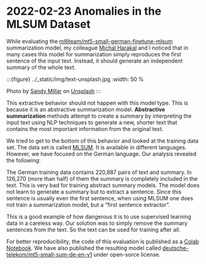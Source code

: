 # 2022-02-23 Anomalies in the MLSUM Dataset

While evaluating the [ml6team/mt5-small-german-finetune-mlsum](https://huggingface.co/ml6team/mt5-small-german-finetune-mlsum) summarization model,
my colleague [Michal Harakal](https://www.harakal.de/) and I noticed that in many cases this model for summarization simply reproduces the first
sentence of the input text.
Instead, it should generate an independent summary of the whole text.

:::{figure} ../_static/img/text-unsplash.jpg
:width: 50 %

Photo by [Sandy Millar](https://unsplash.com/@sandym10?utm_content=creditCopyText&utm_medium=referral&utm_source=unsplash) on [Unsplash](https://unsplash.com/photos/a-close-up-of-a-book-with-some-type-of-text-Kl4LNdg6on4?utm_content=creditCopyText&utm_medium=referral&utm_source=unsplash)
:::

This extractive behavior should not happen with this model type. This is because it is an abstractive summarization model.
**Abstractive summarization** methods attempt to create a summary by interpreting the input text using NLP techniques to generate a new,
shorter text that contains the most important information from the original text.

We tried to get to the bottom of this behavior and looked at the training data set.
The data set is called [MLSUM](https://arxiv.org/abs/2004.14900).
It is available in different languages. However, we have focused on the German language.
Our analysis revealed the following:

The German training data contains 220,887 pairs of text and summary.
In 126,270 (more than half) of them the summary is completely included in the text.
This is very bad for training abstract summary models.
The model does not learn to generate a summary but to extract a sentence.
Since this sentence is usually even the first sentence, when using MLSUM one does not train a summarization model,
but a “first sentence extractor”.

This is a good example of how dangerous it is to use supervised learning data in a careless way.
Our solution was to simply remove the summary sentences from the text.
So the text can be used for training after all.

For better reproducibility, the code of this evaluation is published as a
[Colab Notebook](https://colab.research.google.com/drive/1Dayq4n9A4rT7AKkW1OP5MEMtKpYhtHS-?usp=sharing).
We have also published the resulting model called
[deutsche-telekom/mt5-small-sum-de-en-v1](https://huggingface.co/deutsche-telekom/mt5-small-sum-de-en-v1)
under open-sorce license.
